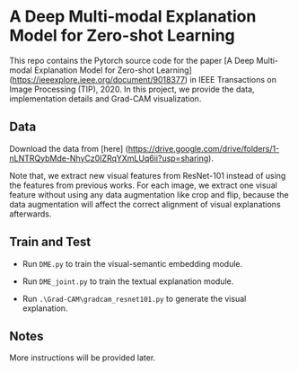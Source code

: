 # A Deep Multi-modal Explanation Model for Zero-shot Learning

This repo contains the Pytorch source code for the paper [A Deep Multi-modal Explanation Model for Zero-shot Learning] (https://ieeexplore.ieee.org/document/9018377) in IEEE Transactions on Image Processing (TIP), 2020. In this project, we provide the data, implementation details and Grad-CAM visualization.


## Data

Download the data from [here] (https://drive.google.com/drive/folders/1-nLNTRQybMde-NhyCz0IZRqYXmLUq6ii?usp=sharing).

Note that, we extract new visual features from ResNet-101 instead of using the features from previous works. 
For each image, we extract one visual feature without using any data augmentation like crop and flip, because the data augmentation 
will affect the correct alignment of visual explanations afterwards.


## Train and Test

- Run ```DME.py``` to train the visual-semantic embedding module.

- Run ```DME_joint.py``` to train the textual explanation module.

- Run ```.\Grad-CAM\gradcam_resnet101.py``` to generate the visual explanation.

## Notes

More instructions will be provided later.
